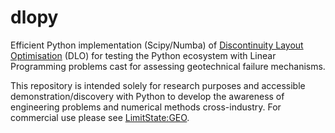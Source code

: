 # dlopy
Efficient Python implementation (Scipy/Numba) of [Discontinuity Layout Optimisation](https://en.wikipedia.org/wiki/Discontinuity_layout_optimization) (DLO) for testing the Python ecosystem with Linear Programming problems cast for assessing geotechnical failure mechanisms.

This repository is intended solely for research purposes and accessible demonstration/discovery with Python to develop the awareness of engineering problems and numerical methods cross-industry. For commercial use please see [LimitState:GEO](https://www.limitstate.com/geo).
